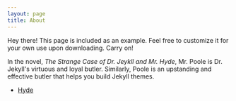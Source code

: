 ```yaml
---
layout: page
title: About
---
```


<p class="message"> Hey there! This page is included as an
  example. Feel free to customize it for your own use upon
  downloading. Carry on!  </p>

In the novel, *The Strange Case of Dr. Jeykll and Mr. Hyde*, Mr. Poole
is Dr. Jekyll's virtuous and loyal butler. Similarly, Poole is an
upstanding and effective butler that helps you build Jekyll themes.

* [Hyde](http://hyde.getpoole.com)
